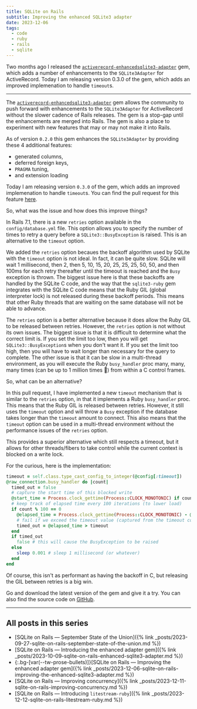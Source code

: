 ```yaml
---
title: SQLite on Rails
subtitle: Improving the enhanced SQLite3 adapter
date: 2023-12-06
tags:
  - code
  - ruby
  - rails
  - sqlite
---
```


Two months ago I released the [`activerecord-enhancedsqlite3-adapter`](https://rubygems.org/gems/activerecord-enhancedsqlite3-adapter) gem, which adds a number of enhancements to the `SQLite3Adapter` for ActiveRecord. Today I am releasing version 0.3.0 of the gem, which adds an improved implemenation to handle `timeout`s.

<!--/summary-->

- - -

The [`activerecord-enhancedsqlite3-adapter`](https://rubygems.org/gems/activerecord-enhancedsqlite3-adapter) gem allows the community to push forward with enhancements to the `SQLite3Adapter` for ActiveRecord without the slower cadence of Rails releases. The gem is a stop-gap until the enhancements are merged into Rails. The gem is also a place to experiment with new features that may or may not make it into Rails.

As of version `0.2.0` this gem enhances the `SQLite3Adapter` by providing these 4 additional features:

* generated columns,
* deferred foreign keys,
* `PRAGMA` tuning,
* and extension loading

Today I am releasing version `0.3.0` of the gem, which adds an improved implemenation to handle `timeout`s. You can find the pull request for this feature [here](https://github.com/fractaledmind/activerecord-enhancedsqlite3-adapter/pull/3).

So, what was the issue and how does this improve things?

In Rails 7.1, there is a new `retries` option available in the `config/database.yml` file. This option allows you to specify the number of times to retry a query before a `SQLite3::BusyException` is raised. This is an alternative to the `timeout` option.

We added the `retries` option becaues the backoff algorithm used by SQLite with the `timeout` option is not ideal. In fact, it can be quite slow. SQLite will wait 1 millisecond, then 2, then 5, 10, 15, 20, 25, 25, 25, 50, 50, and then 100ms for each retry thereafter until the timeout is reached and the `Busy` exception is thrown. The biggest issue here is that these backoffs are handled by the SQLite C code, and the way that the `sqlite3-ruby` gem integrates with the SQLite C code means that the Ruby GIL (global interpreter lock) is not released during these backoff periods. This means that other Ruby threads that are waiting on the same database will not be able to advance.

The `retries` option is a better alternative because it does allow the Ruby GIL to be released between retries. However, the `retries` option is not without its own issues. The biggest issue is that it is difficult to determine what the correct limit is. If you set the limit too low, then you will get `SQLite3::BusyException`s when you don't want it. If you set the limit too high, then you will have to wait longer than necessary for the query to complete. The other issue is that it can be slow in a multi-thread environment, as you will execute the Ruby `busy_handler` proc many, many, many times (can be up to 1 million times 🤯) from within a C control frames.

So, what can be an alternative?

In this pull request, I have implemented a new `timeout` mechanism that is similar to the `retries` option, in that it implements a Ruby `busy_handler` proc. This means that the Ruby GIL is released between retries. However, it still uses the `timeout` option and will throw a `Busy` exception if the database takes longer than the `timeout` amount to connect. This also means that the `timeout` option can be used in a multi-thread environment without the performance issues of the `retries` option.

This provides a superior alternative which still respects a timeout, but it allows for other threads/fibers to take control while the current context is blocked on a write lock.

For the curious, here is the implementation:

```ruby
timeout = self.class.type_cast_config_to_integer(@config[:timeout])
@raw_connection.busy_handler do |count|
  timed_out = false
  # capture the start time of this blocked write
  @start_time = Process.clock_gettime(Process::CLOCK_MONOTONIC) if count == 0
  # keep track of elapsed time every 100 iterations (to lower load)
  if count % 100 == 0
    @elapsed_time = Process.clock_gettime(Process::CLOCK_MONOTONIC) - @start_time
    # fail if we exceed the timeout value (captured from the timeout config option, converted to seconds)
    timed_out = @elapsed_time > timeout
  end
  if timed_out
    false # this will cause the BusyException to be raised
  else
    sleep 0.001 # sleep 1 millisecond (or whatever)
  end
end
```

Of course, this isn't as performant as having the backoff in C, but releasing the GIL between retries is a big win.

Go and download the latest version of the gem and give it a try. You can also find the source code on [GitHub](https://github.com/fractaledmind/activerecord-enhancedsqlite3-adapter).

- - -

## All posts in this series

* [SQLite on Rails — September State of the Union]({% link _posts/2023-09-27-sqlite-on-rails-september-state-of-the-union.md %})
* [SQLite on Rails — Introducing the enhanced adapter gem]({% link _posts/2023-10-09-sqlite-on-rails-enhanced-sqlite3-adapter.md %})
* {:.bg-[var(--tw-prose-bullets)]}[SQLite on Rails — Improving the enhanced adapter gem]({% link _posts/2023-12-06-sqlite-on-rails-improving-the-enhanced-sqlite3-adapter.md %})
* [SQLite on Rails — Improving concurrency]({% link _posts/2023-12-11-sqlite-on-rails-improving-concurrency.md %})
* [SQLite on Rails — Introducing `litestream-ruby`]({% link _posts/2023-12-12-sqlite-on-rails-litestream-ruby.md %})
